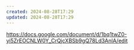 ```yaml
---
created: 2024-08-28T17:29
updated: 2024-08-28T17:29
---
```

https://docs.google.com/document/d/1bq1twZ0-yi5ZrEOCNLW0Y_CrQjcXBSb9gQ78Ld3AnlA/edit